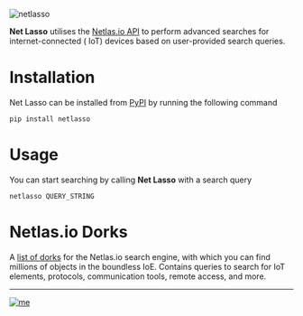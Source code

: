 ![netlasso](https://github.com/rly0nheart/netlasso/assets/74001397/8793fef6-5533-4479-8112-df1c108bf6eb)

**Net Lasso** utilises the [Netlas.io API](https://netlas.io/api) to perform advanced searches for internet-connected (
IoT) devices based on user-provided search queries.

# Installation

Net Lasso can be installed from [PyPI](https://pypi.org/project/netlasso) by running the following command

```commandline
pip install netlasso
```

# Usage

You can start searching by calling **Net Lasso** with a search query

```commandline
netlasso QUERY_STRING
```

# Netlas.io Dorks

A [list of dorks](https://github.com/netlas-io/netlas-dorks) for the Netlas.io search engine, with which you can find
millions of objects in the boundless IoE. Contains queries to search for IoT elements, protocols, communication tools,
remote access, and more.
***
[![me](https://github.com/rly0nheart/netlasso/assets/74001397/8f67cb42-8216-4ee4-95d3-1206ad4f8c72)](https://about.me/rly0nheart)

